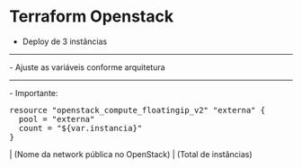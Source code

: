 # Terraform Openstack

- Deploy de 3 instâncias
<hr>
- Ajuste as variáveis conforme arquitetura
<hr>
- Importante:

<pre>
resource "openstack_compute_floatingip_v2" "externa" {
  pool = "externa"	
  count = "${var.instancia}"
}
</pre>
| (Nome da network pública no OpenStack)
| (Total de instâncias)
